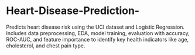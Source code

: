 # Heart-Disease-Prediction-
Predicts heart disease risk using the UCI dataset and Logistic Regression. Includes data preprocessing, EDA, model training, evaluation with accuracy, ROC-AUC, and feature importance to identify key health indicators like age, cholesterol, and chest pain type.
